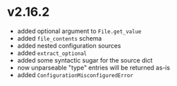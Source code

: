 # v2.16.2

* added optional argument to `File.get_value`
* added `file_contents` schema 
* added nested configuration sources
* added `extract_optional`
* added some syntactic sugar for the source dict
* now unparseable "type" entries will be returned as-is
* added `ConfigurationMisconfiguredError`
